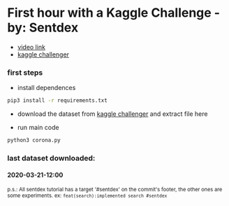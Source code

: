 # First hour with a Kaggle Challenge - by: Sentdex

+ [video link](https://www.youtube.com/watch?v=S6GVXk6kbcs)
+ [kaggle challenger](https://www.kaggle.com/allen-institute-for-ai/CORD-19-research-challenge)

### first steps
+ install dependences
```bash
pip3 install -r requirements.txt
```

+ download the dataset from [kaggle challenger](https://www.kaggle.com/allen-institute-for-ai/CORD-19-research-challenge) and extract file here

+ run  main code
```bash
python3 corona.py
```
### last dataset downloaded: 
#### 2020-03-21-12:00

<small>p.s.: All sentdex tutorial has a target '#sentdex' on the commit's footer, the other ones are some experiments. ex:
```feat(search):implemented search #sentdex``` </small>